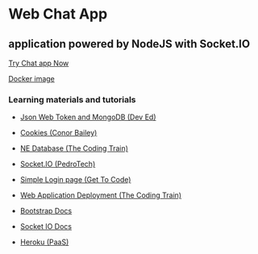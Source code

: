 # Web Chat App

<h2>application powered by NodeJS with Socket.IO</h2>
<p><a href="https://chat-application-nodejs-io.herokuapp.com/">Try Chat app Now</a></p>
<p><a href="https://hub.docker.com/r/slspider/chatapp">Docker image</a></p>
<h3>Learning materials and tutorials</h3>
<ul>
	<li><p><a href="https://youtu.be/2jqok-WgelI">Json Web Token and MongoDB (Dev Ed)</a></p></li>
	<li><p><a href="https://youtu.be/Y2ec4KQ7mP8">Cookies (Conor Bailey)</a></p></li>
	<li><p><a href="https://youtu.be/xVYa20DCUv0">NE Database (The Coding Train)</a></p></li>
	<li><p><a href="https://youtu.be/zWSvb5t_zH4">Socket.IO (PedroTech)</a></p></li>
	<li><p><a href="https://youtu.be/VOqgoQCuJds">Simple Login page (Get To Code)</a></p></li>
	<li><p><a href="https://youtu.be/Rz886HkV1j4">Web Application Deployment (The Coding Train)</a></p></li>
	<li><p><a href="https://getbootstrap.com/docs/5.0/getting-started/introduction/">Bootstrap Docs</a></p></li>
	<li><p><a href="https://socket.io/">Socket IO Docs</a></p></li>
	<li><p><a href="https://www.heroku.com/">Heroku (PaaS)</a></p></li>
</ul>
